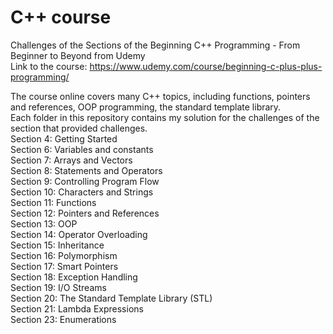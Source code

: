 # C++ course
Challenges of the Sections of the Beginning C++ Programming - From Beginner to Beyond from Udemy \
Link to the course: https://www.udemy.com/course/beginning-c-plus-plus-programming/

The course online covers many C++ topics, including functions, pointers and references, OOP programming, the standard template library.\
Each folder in this repository contains my solution for the challenges of the section that provided challenges.\
Section 4: Getting Started \
Section 6: Variables and constants \
Section 7: Arrays and Vectors \
Section 8: Statements and Operators \
Section 9: Controlling Program Flow \
Section 10: Characters and Strings \
Section 11: Functions \
Section 12: Pointers and References \
Section 13: OOP \
Section 14: Operator Overloading \
Section 15: Inheritance \
Section 16: Polymorphism \
Section 17: Smart Pointers \
Section 18: Exception Handling\
Section 19: I/O Streams \
Section 20: The Standard Template Library (STL) \
Section 21: Lambda Expressions \
Section 23: Enumerations 
